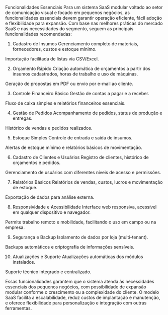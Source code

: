 Funcionalidades Essenciais
Para um sistema SaaS modular voltado ao setor de comunicação visual e focado em pequenos negócios, as funcionalidades essenciais devem garantir operação eficiente, fácil adoção e flexibilidade para expansão. Com base nas melhores práticas do mercado SaaS e nas necessidades do segmento, seguem as principais funcionalidades recomendadas:

1. Cadastro de Insumos
Gerenciamento completo de materiais, fornecedores, custos e estoque mínimo.

Importação facilitada de listas via CSV/Excel.

2. Orçamento Rápido
Criação automática de orçamentos a partir dos insumos cadastrados, horas de trabalho e uso de máquinas.

Geração de propostas em PDF ou envio por e-mail ao cliente.

3. Controle Financeiro Básico
Gestão de contas a pagar e a receber.

Fluxo de caixa simples e relatórios financeiros essenciais.

4. Gestão de Pedidos
Acompanhamento de pedidos, status de produção e entregas.

Histórico de vendas e pedidos realizados.

5. Estoque Simples
Controle de entrada e saída de insumos.

Alertas de estoque mínimo e relatórios básicos de movimentação.

6. Cadastro de Clientes e Usuários
Registro de clientes, histórico de orçamentos e pedidos.

Gerenciamento de usuários com diferentes níveis de acesso e permissões.

7. Relatórios Básicos
Relatórios de vendas, custos, lucros e movimentação de estoque.

Exportação de dados para análise externa.

8. Responsividade e Acessibilidade
Interface web responsiva, acessível em qualquer dispositivo e navegador.

Permite trabalho remoto e mobilidade, facilitando o uso em campo ou na empresa.

9. Segurança e Backup
Isolamento de dados por loja (multi-tenant).

Backups automáticos e criptografia de informações sensíveis.

10. Atualizações e Suporte
Atualizações automáticas dos módulos instalados.

Suporte técnico integrado e centralizado.

Essas funcionalidades garantem que o sistema atenda às necessidades essenciais dos pequenos negócios, com possibilidade de expansão modular conforme o crescimento ou a complexidade do cliente. O modelo SaaS facilita a escalabilidade, reduz custos de implantação e manutenção, e oferece flexibilidade para personalização e integração com outras ferramentas.